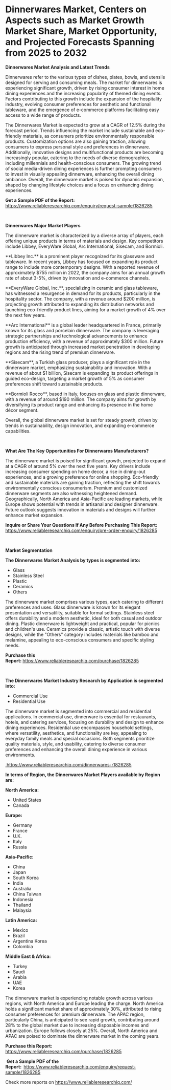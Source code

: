<p><h1>Dinnerwares Market, Centers on Aspects such as Market Growth Market Share, Market Opportunity, and Projected Forecasts Spanning from 2025 to 2032</h1></p><p><strong>Dinnerwares Market Analysis and Latest Trends</strong></p>
<p><p>Dinnerwares refer to the various types of dishes, plates, bowls, and utensils designed for serving and consuming meals. The market for dinnerwares is experiencing significant growth, driven by rising consumer interest in home dining experiences and the increasing popularity of themed dining events. Factors contributing to this growth include the expansion of the hospitality industry, evolving consumer preferences for aesthetic and functional tableware, and the emergence of e-commerce platforms facilitating easy access to a wide range of products.</p><p>The Dinnerwares Market is expected to grow at a CAGR of 12.5% during the forecast period. Trends influencing the market include sustainable and eco-friendly materials, as consumers prioritize environmentally responsible products. Customization options are also gaining traction, allowing consumers to express personal style and preferences in dinnerware. Additionally, innovative designs and multifunctional products are becoming increasingly popular, catering to the needs of diverse demographics, including millennials and health-conscious consumers. The growing trend of social media-driven dining experiences is further prompting consumers to invest in visually appealing dinnerware, enhancing the overall dining ambiance. Overall, the dinnerware market is poised for dynamic expansion, shaped by changing lifestyle choices and a focus on enhancing dining experiences.</p></p>
<p><strong>Get a Sample PDF of the Report:&nbsp;</strong> <a href="https://www.reliableresearchiq.com/enquiry/request-sample/1826285?utm_campaign=3452&utm_medium=2&utm_source=Github&utm_content=ia&utm_term=04042025&utm_id=dinnerwares">https://www.reliableresearchiq.com/enquiry/request-sample/1826285</a></p>
<p>&nbsp;</p>
<p><strong>Dinnerwares Major Market Players</strong></p>
<p><p>The dinnerware market is characterized by a diverse array of players, each offering unique products in terms of materials and design. Key competitors include Libbey, EveryWare Global, Arc International, Sisecam, and Bormioli.</p><p>**Libbey Inc.** is a prominent player recognized for its glassware and tableware. In recent years, Libbey has focused on expanding its product range to include more contemporary designs. With a reported revenue of approximately $755 million in 2022, the company aims for an annual growth rate of about 3-5%, driven by innovation and e-commerce channels.</p><p>**EveryWare Global, Inc.**, specializing in ceramic and glass tableware, has witnessed a resurgence in demand for its products, particularly in the hospitality sector. The company, with a revenue around $200 million, is projecting growth attributed to expanding its distribution networks and launching eco-friendly product lines, aiming for a market growth of 4% over the next few years.</p><p>**Arc International** is a global leader headquartered in France, primarily known for its glass and porcelain dinnerware. The company is leveraging strategic partnerships and technological advancements to enhance production efficiency, with a revenue of approximately $300 million. Future growth is anticipated through increased market penetration in developing regions and the rising trend of premium dinnerware.</p><p>**Sisecam**, a Turkish glass producer, plays a significant role in the dinnerware market, emphasizing sustainability and innovation. With a revenue of about $1 billion, Sisecam is expanding its product offerings in guided eco-design, targeting a market growth of 5% as consumer preferences shift toward sustainable products.</p><p>**Bormioli Rocco**, based in Italy, focuses on glass and plastic dinnerware, with a revenue of around $190 million. The company aims for growth by diversifying its product range and enhancing its presence in the home décor segment.</p><p>Overall, the global dinnerware market is set for steady growth, driven by trends in sustainability, design innovation, and expanding e-commerce capabilities.</p></p>
<p>&nbsp;</p>
<p><strong>What Are The Key Opportunities For Dinnerwares Manufacturers?</strong></p>
<p><p>The dinnerware market is poised for significant growth, projected to expand at a CAGR of around 5% over the next five years. Key drivers include increasing consumer spending on home decor, a rise in dining-out experiences, and a growing preference for online shopping. Eco-friendly and sustainable materials are gaining traction, reflecting the shift towards environmentally conscious consumerism. Premium and customized dinnerware segments are also witnessing heightened demand. Geographically, North America and Asia-Pacific are leading markets, while Europe shows potential with trends in artisanal and designer dinnerware. Future outlook suggests innovation in materials and designs will further enhance market expansion.</p></p>
<p><strong>Inquire or Share Your Questions If Any Before Purchasing This Report:</strong> <a href="https://www.reliableresearchiq.com/enquiry/pre-order-enquiry/1826285?utm_campaign=3452&utm_medium=2&utm_source=Github&utm_content=ia&utm_term=04042025&utm_id=dinnerwares">https://www.reliableresearchiq.com/enquiry/pre-order-enquiry/1826285</a></p>
<p>&nbsp;</p>
<p><strong>Market Segmentation</strong></p>
<p><strong>The Dinnerwares Market Analysis by types is segmented into:</strong></p>
<p><ul><li>Glass</li><li>Stainless Steel</li><li>Plastic</li><li>Ceramics</li><li>Others</li></ul></p>
<p><p>The dinnerware market comprises various types, each catering to different preferences and uses. Glass dinnerware is known for its elegant presentation and versatility, suitable for formal settings. Stainless steel offers durability and a modern aesthetic, ideal for both casual and outdoor dining. Plastic dinnerware is lightweight and practical, popular for picnics and children's use. Ceramics provide a classic, artistic touch with diverse designs, while the "Others" category includes materials like bamboo and melamine, appealing to eco-conscious consumers and specific styling needs.</p></p>
<p><strong>Purchase this Report:&nbsp;</strong><a href="https://www.reliableresearchiq.com/purchase/1826285?utm_campaign=3452&utm_medium=2&utm_source=Github&utm_content=ia&utm_term=04042025&utm_id=dinnerwares">https://www.reliableresearchiq.com/purchase/1826285</a></p>
<p>&nbsp;</p>
<p><strong>The Dinnerwares Market Industry Research by Application is segmented into:</strong></p>
<p><ul><li>Commercial Use</li><li>Residential Use</li></ul></p>
<p><p>The dinnerware market is segmented into commercial and residential applications. In commercial use, dinnerware is essential for restaurants, hotels, and catering services, focusing on durability and design to enhance dining experiences. Residential use encompasses household settings, where versatility, aesthetics, and functionality are key, appealing to everyday family meals and special occasions. Both segments prioritize quality materials, style, and usability, catering to diverse consumer preferences and enhancing the overall dining experience in various environments.</p></p>
<p><a href="https://www.reliableresearchiq.com/dinnerwares-r1826285?utm_campaign=3452&utm_medium=2&utm_source=Github&utm_content=ia&utm_term=04042025&utm_id=dinnerwares">&nbsp;https://www.reliableresearchiq.com/dinnerwares-r1826285</a></p>
<p><strong>In terms of Region, the Dinnerwares Market Players available by Region are:</strong></p>
<p>
    <p> <strong> North America: </strong>
        <ul>
            <li>United States</li>
            <li>Canada</li>
        </ul>
        </p> 
    <p> <strong> Europe: </strong>
        <ul>
            <li>Germany</li>
            <li>France</li>
            <li>U.K.</li>
            <li>Italy</li>
            <li>Russia</li>
        </ul>
        </p> 
    <p> <strong> Asia-Pacific: </strong>
        <ul>
            <li>China</li>
            <li>Japan</li>
            <li>South Korea</li>
            <li>India</li>
            <li>Australia</li>
            <li>China Taiwan</li>
            <li>Indonesia</li>
            <li>Thailand</li>
            <li>Malaysia</li>
        </ul>
        </p> 
    <p> <strong> Latin America: </strong>
        <ul>
            <li>Mexico</li>
            <li>Brazil</li>
            <li>Argentina Korea</li>
            <li>Colombia</li>
        </ul>
        </p> 
    <p> <strong> Middle East & Africa: </strong>
        <ul>
            <li>Turkey</li>
            <li>Saudi</li>
            <li>Arabia</li>
            <li>UAE</li>
            <li>Korea</li>
        </ul>
    </p>
    </p>
<p><p>The dinnerware market is experiencing notable growth across various regions, with North America and Europe leading the charge. North America holds a significant market share of approximately 30%, attributed to rising consumer preferences for premium dinnerware. The APAC region, particularly China, is anticipated to see rapid growth, contributing around 28% to the global market due to increasing disposable incomes and urbanization. Europe follows closely at 25%. Overall, North America and APAC are poised to dominate the dinnerware market in the coming years.</p></p>
<p><strong>Purchase this Report: </strong><a href="https://www.reliableresearchiq.com/purchase/1826285?utm_campaign=3452&utm_medium=2&utm_source=Github&utm_content=ia&utm_term=04042025&utm_id=dinnerwares">https://www.reliableresearchiq.com/purchase/1826285</a></p>
<p>&nbsp;<strong>Get a Sample PDF of the Report:&nbsp;&nbsp;</strong><a href="https://www.reliableresearchiq.com/enquiry/request-sample/1826285?utm_campaign=3452&utm_medium=2&utm_source=Github&utm_content=ia&utm_term=04042025&utm_id=dinnerwares">https://www.reliableresearchiq.com/enquiry/request-sample/1826285</a></p>
<p><strong></strong></p>
<p>Check more reports on <a href="https://www.reliableresearchiq.com/?utm_campaign=3452&utm_medium=2&utm_source=Github&utm_content=ia&utm_term=04042025&utm_id=dinnerwares">https://www.reliableresearchiq.com/</a></p>